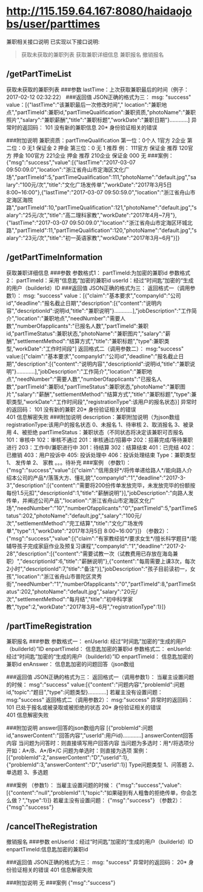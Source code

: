 # http://115.159.64.167:8080/haidaojobs/user/parttimes
兼职相关接口说明
已实现以下接口说明:
>获取未获取的兼职列表
 获取兼职详细信息
 兼职报名
 撤销报名
## /getPartTimeList
获取未获取的兼职列表
###参数
	lastTime：上次获取兼职最后的时间（例子：2017-02-12 02:32:22）
###返回值
	JSON正确的格式为三：
		msg: "success"
		value：[{"lastTime":"该兼职最后一次修改时间"," location":"兼职地点","partTimeId":兼职id,"partTimeQualification":兼职资质,"photoName":"兼职照片","salary":"兼职薪酬","title":"兼职标题","workDate":"兼职日期"}…………]
	异常时的返回码：
		101	 没有新的兼职信息
		20* 身份验证相关的错误
		
###附加说明
	兼职资质：partTimeQualification
		第一位：0个人 1官方 2企业
		第二位：0 无1 保证金 2 押金
		第三位：0 无 1 推荐
	例：
		111官方 保证金 推荐
		120官方  押金
		100官方 
		221企业  押金 推荐
		210企业 保证金
		000 无
###案例：
	{"msg":"success","value":[{"lastTime":"2017-03-07 09:50:09.0","location":"浙江省舟山市定海区文化广场","partTimeId":5,"partTimeQualification":111,"photoName":"default.jpg","salary":"100元/次","title":"文化广场发传单","workDate":"2017年3月5日 8:00~16:00"},{"lastTime":"2017-03-07 09:50:59.0","location":"浙江省舟山市定海区海院路","partTimeId":10,"partTimeQualification":121,"photoName":"default.jpg","salary":"25元/次","title":"高二理科家教","workDate":"2017年4月~7月"},{"lastTime":"2017-03-07 09:50:09.0","location":"浙江省舟山市定海区环城北路","partTimeId":11,"partTimeQualification":120,"photoName":"default.jpg","salary":"23元/次","title":"初一英语家教","workDate":"2017年3月~6月"}]}
	
## /getPartTimeInformation
获取兼职详细信息
###参数
	参数格式1：
		partTimeId:为加密的兼职id
	参数格式2：
		partTimeId：采用“信息匙”加密的兼职id
		userId：经过“时间匙”加密的“生成的用户（builderId）ID
###返回值
	JSON正确的格式为三：
		返回格式一（调用参数1）：
			msg: "success"
			value：[{"claim":"基本要求","companyId":"公司id","deadline":"报名截止日期","description":[{"content":"说明内容","descriptionId":说明id,"title":"兼职说明"}…………],"jobDescription":"工作简介","location":"兼职地点","needNumber":"需要人数","numberOfapplicants":"已报名人数","partTimeId":兼职id,"partTimeStatus":兼职状态,"photoName":"兼职图片","salary":"薪酬","settlementMethod":"结算方式","title":"兼职标题","type":兼职类型,"workDate":"工作时间段"]
		返回格式二（调用参数二）：
			msg:"success"
			value:[{"claim":"基本要求","companyId":"公司id","deadline":"报名截止日期","description":[{"content":"说明内容","descriptionId":说明id,"title":"兼职说明"}…………],"jobDescription":"工作简介","location":"兼职地点","needNumber":"需要人数","numberOfapplicants":"已报名人数","partTimeId":兼职id,"partTimeStatus":兼职状态,"photoName":"兼职图片","salary":"薪酬","settlementMethod":"结算方式","title":"兼职标题","type":兼职类型,"workDate":"工作时间段","registrationType":该用户的报名状态}]
	异常时的返回码：
		101	  没有新的兼职
		20* 身份验证相关的错误	
		401  信息解密失败
###附加说明	
	description：兼职附加说明（为json数组
	registrationType:该用户的报名状态
		0、未报名
		1、待审核
		2、取消报名
		3、被录用
		4、被拒绝
	partTimeStatus：兼职状态（不同状态将决定该兼职可否报名
	  101：审核中
	  102：审核不通过
	  201：审核通过/招募中
	  202：招募完成/等待兼职进行
	  203：工作中/兼职进行中
	  301：待结算
	  302：结算结束
	  401：已完结
	  402：已撤销
	  403：用户投诉中
	  405: 投诉处理中
	  406：投诉处理结束
	Type：兼职类型
		1、	发传单
		2、	家教
		。。。待补充
###案例
	（参数1）：
		{"msg":"success","value":[{"claim":"信用良好*/将传单递给路人*/能向路人介绍本公司的产品*/落落大方、懂礼貌","companyId":"1","deadline":"2017-3-3","description":[{"content":"需要将200份传单发放完毕，未发放完毕的份额按每份1.5元扣","descriptionId":1,"title":"薪酬说明"}],"jobDescription":"向路人发传单，并阐述公司产品","location":"浙江省舟山市定海区文化广场","needNumber":"10","numberOfapplicants":"0","partTimeId":5,"partTimeStatus":202,"photoName":"default.jpg","salary":"100元/次","settlementMethod":"完工结算","title":"文化广场发传单","type":1,"workDate":"2017年3月5日 8:00~16:00"}]}
	（参数2）：
		{"msg":"success","value":[{"claim":"有家教经验*/要求女生*/擅长科学题目*/能辅导孩子完成家庭作业及预复习课程","companyId":"1","deadline":"2017-2-28","description":[{"content":"需要试教一次（试教费用已存放在海岛兼职）","descriptionId":6,"title":"薪酬说明"},{"content":"每周需要上课3次，每次2小时","descriptionId":7,"title":"备注"}],"jobDescription":"孩子目前读初一，女孩","location":"浙江省舟山市普陀区灵秀街","needNumber":"1","numberOfapplicants":"0","partTimeId":8,"partTimeStatus":202,"photoName":"default.jpg","salary":"20元/次","settlementMethod":"每月结","title":"初中科学家教","type":2,"workDate":"2017年3月~6月","registrationType":1}]}

## /partTimeRegistration
兼职报名
###参数
	参数格式一：
		enUserId:
			经过“时间匙”加密的“生成的用户（builderId）”ID
		enpartTimeId：
			信息匙加密的兼职id
	参数格式二：
		enUserId:
			经过“时间匙”加密的“生成的用户（builderId）”ID
		enpartTimeId：
			信息匙加密的兼职id
		enAnswer：
			信息匙加密的问题回答（json数组
		
###返回值
	JSON正确的格式为三：
		返回格式一（调用参数1）：
			当雇主设置问题的时候：
				msg":"success"
				value:[{"content":"问题内容","problemId":问题id,"topic":"题目","type":问题类型}…………]
			若雇主没有设置问题：
				msg:"success"
		返回格式二（调用参数2）：
			msg:"success"
	异常时的返回码：
		101  已处于报名或被录取或被拒绝的状态
		20* 身份验证相关的错误	
		401   信息解密失败
		
###附加说明
	answer回答的json数组内容
		[{"problemId":问题id,"answerContent":"回答内容","userId":用户id}…………]
		answerContent回答内容
		当问题为问答时：则直接填写用户回答内容
		当问题为多选时：用*/将选项分开如：A*/B、A*/B*/C
		问题为单选时：则直接为选项
	案例：
		[{"problemId":2,"answerContent":"D","userId":1},{"problemId":3,"answerContent":"D","userId":1}]
	Type问题类型
	 1、问答题
	 2、单选题
	 3、多选题
	
###案例
	（参数1）：
		当雇主设置问题的时候：
		{"msg":"success","value":[{"content":"null","problemId":1,"topic":"如果碰到有人粗鲁的拒绝传单，你会怎么做？","type":1}]}
		若雇主没有设置问题：
		{"msg":"success"}
	（参数2）：
		{"msg":"success"}

## /cancelTheRegistration
撤销报名
###参数
	enUserId：经过“时间匙”加密的“生成的用户（builderId）ID
	enpartTimeId:信息匙加密的兼职id

###返回值
	JSON正确的格式为三：
		msg: "success"
	异常时的返回码：
		20*	 身份验证相关的错误
		401 信息解密失败
		
###附加说明
	无
###案例
	{"msg":"success"}


















